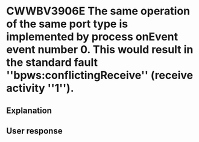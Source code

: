 # CWWBV3906E The same operation of the same port type is implemented by process onEvent event number 0. This would result in the standard fault ''bpws:conflictingReceive'' (receive activity ''1'').

## Explanation

## User response